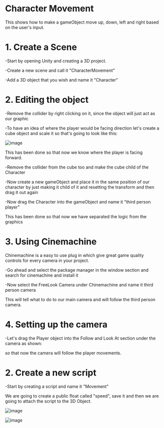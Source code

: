 # Character Movement

This shows how to make a gameObject move up, down, left and right based on the user's input.

# 1. Create a Scene

-Start by opening Unity and creating a 3D project.

-Create a new scene and call it "CharacterMovement"

-Add a 3D object that you wish and name it "Character"

# 2. Editing the object

-Remove the collider by right clicking on it, since the object will just act as our graphic

-To have an idea of where the player would be facing direction let's create a cube object and scale it
so that's going to look like this:

![image](https://user-images.githubusercontent.com/91954726/136019590-9a9b10b8-7941-441a-becd-6dc62e3505d0.png)

This has been done so that now we know where the player is facing forward.

-Remove the collider from the cube too and make the cube child of the Character

-Now create a new gameObject and place it in the same position of our character by just making it child of it and resetting the transform and then drag it out again

-Now drag the Character into the gameObject and name it "third person player"

This has been done so that now we have separated the logic from the graphics

# 3. Using Cinemachine

Chinemachine is a easy to use plug in which give great game quality controls for every camera in your project.

-Go ahead and select the package manager in the window section and search for cinemachine and install it

-Now select the FreeLook Camera under Chinemachine and name it third person camera

This will tell what to do to our main camera and will follow the third person camera.

# 4. Setting up the camera

-Let's drag the Player object into the Follow and Look At section under the camera as shown:


so that now the camera will follow the player movements.



# 2. Create a new script

-Start by creating a script and name it "Movement"

We are going to create a public float called "speed", save it and then we are going to attach the script to the 3D Object.

![image](https://user-images.githubusercontent.com/91954726/136017364-06b33349-3709-4591-8f64-9aaa2018da4a.png)

![image](https://user-images.githubusercontent.com/91954726/136018141-acccbe2f-e682-402f-8bbf-0f12d63f5eb1.png)




